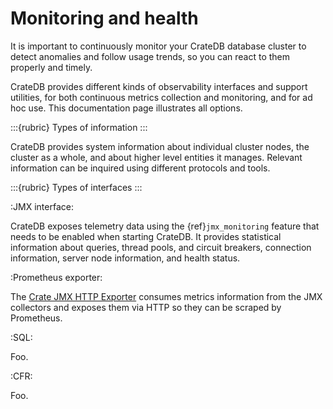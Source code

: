 # Monitoring and health

It is important to continuously monitor your CrateDB database cluster
to detect anomalies and follow usage trends, so you can react to
them properly and timely.

CrateDB provides different kinds of observability interfaces and
support utilities, for both continuous metrics collection and
monitoring, and for ad hoc use.
This documentation page illustrates all options.

:::{rubric} Types of information
:::

CrateDB provides system information about individual cluster nodes, the
cluster as a whole, and about higher level entities it manages.
Relevant information can be inquired using different protocols and tools.

:::{rubric} Types of interfaces
:::

:JMX interface:

  CrateDB exposes telemetry data using the {ref}`jmx_monitoring`
  feature that needs to be enabled when starting CrateDB. It provides
  statistical information about queries, thread pools, and circuit
  breakers, connection information, server node information,
  and health status.

:Prometheus exporter:

  The [Crate JMX HTTP Exporter] consumes metrics information from
  the JMX collectors and exposes them via HTTP so they can be
  scraped by Prometheus.

:SQL:

  Foo.

:CFR:

  Foo.



[Crate JMX HTTP Exporter]: https://github.com/crate/jmx_exporter
